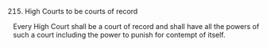 215. High Courts to be courts of record

Every High Court shall be a court of record and shall have all the powers of such a court including the power to punish for contempt of itself.

